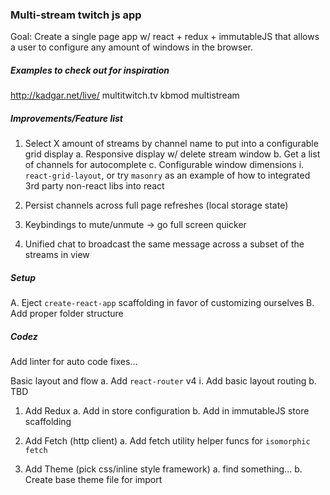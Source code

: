 ### Multi-stream twitch js app

Goal: Create a single page app w/ react + redux + immutableJS that allows a user to configure
any amount of windows in the browser.

##### Examples to check out for inspiration
http://kadgar.net/live/
multitwitch.tv
kbmod multistream

##### Improvements/Feature list
1. Select X amount of streams by channel name to put into a configurable grid display
  a. Responsive display w/ delete stream window
  b. Get a list of channels for autocomplete
  c. Configurable window dimensions
     i. `react-grid-layout`, or try `masonry` as an example of how to integrated 3rd party non-react libs into react

2. Persist channels across full page refreshes (local storage state)
3. Keybindings to mute/unmute -> go full screen quicker
4. Unified chat to broadcast the same message across a subset of the streams in view

##### Setup
A. Eject `create-react-app` scaffolding in favor of customizing ourselves
B. Add proper folder structure

##### Codez

Add linter for auto code fixes...

Basic layout and flow
  a. Add `react-router` v4
    i. Add basic layout routing
  b. TBD

1. Add Redux
  a. Add in store configuration
  b. Add in immutableJS store scaffolding

2. Add Fetch (http client)
  a. Add fetch utility helper funcs for `isomorphic fetch`

3. Add Theme (pick css/inline style framework)
  a. find something...
  b. Create base theme file for import
